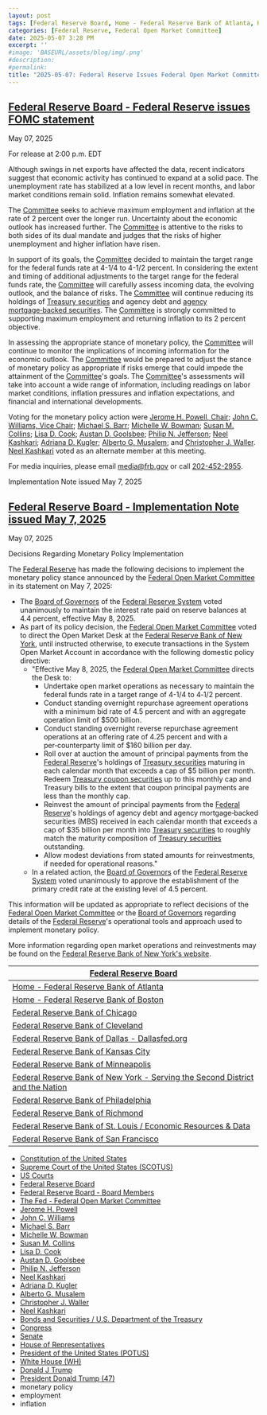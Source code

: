 ```yaml
---
layout: post
tags: [Federal Reserve Board, Home - Federal Reserve Bank of Atlanta, Home - Federal Reserve Bank of Boston, Federal Reserve Bank of Chicago, Federal Reserve Bank of Cleveland, Federal Reserve Bank of Dallas - Dallasfed.org, Federal Reserve Bank of Kansas City, Federal Reserve Bank of Minneapolis, Federal Reserve Bank of New York - Serving the Second District and the Nation, Federal Reserve Bank of Philadelphia, Federal Reserve Bank of Richmond, Federal Reserve Bank of St. Louis / Economic Resources & Data, Federal Reserve Bank of San Francisco, Constitution of the United States, Supreme Court of the United States (SCOTUS), US Courts, The Fed - Federal Open Market Committee, Federal Reserve Board - Board Members, Jerome H. Powell, John C. Williams, Michael S. Barr, Michelle W. Bowman, Susan M. Collins, Lisa D. Cook, Austan D. Goolsbee, Philip N. Jefferson, Neel Kashkari, Adriana D. Kugler, Alberto G. Musalem, Christopher J. Waller, Neel Kashkari, The Fed - Federal Open Market Committee, Bonds and Securities / U.S. Department of the Treasury, Federal Open Market Committee, Congress, Senate, House of Representatives, Donald J Trump, President Donald Trump (47), President of the United States (POTUS), White House (WH), monetary policy, employment, inflation]
categories: [Federal Reserve, Federal Open Market Committee]
date: 2025-05-07 3:28 PM
excerpt: ''
#image: 'BASEURL/assets/blog/img/.png'
#description:
#permalink:
title: "2025-05-07: Federal Reserve Issues Federal Open Market Committee (FOMC) Statement"
---
```



## [Federal Reserve Board - Federal Reserve issues FOMC statement](https://www.federalreserve.gov/newsevents/pressreleases/monetary20250507a.htm)

May 07, 2025

For release at 2:00 p.m. EDT

Although swings in net exports have affected the data, recent indicators suggest that economic activity has continued to expand at a solid pace. The unemployment rate has stabilized at a low level in recent months, and labor market conditions remain solid. Inflation remains somewhat elevated.

The [Committee](https://www.federalreserve.gov/monetarypolicy/fomc.htm) seeks to achieve maximum employment and inflation at the rate of 2 percent over the longer run. Uncertainty about the economic outlook has increased further. The [Committee](https://www.federalreserve.gov/monetarypolicy/fomc.htm) is attentive to the risks to both sides of its dual mandate and judges that the risks of higher unemployment and higher inflation have risen.

In support of its goals, the [Committee](https://www.federalreserve.gov/monetarypolicy/fomc.htm) decided to maintain the target range for the federal funds rate at 4-1/4 to 4-1/2 percent. In considering the extent and timing of additional adjustments to the target range for the federal funds rate, the [Committee](https://www.federalreserve.gov/monetarypolicy/fomc.htm) will carefully assess incoming data, the evolving outlook, and the balance of risks. The [Committee](https://www.federalreserve.gov/monetarypolicy/fomc.htm) will continue reducing its holdings of [Treasury securities](https://home.treasury.gov/services/bonds-and-securities) and agency debt and [agency mortgage‑backed securities](https://home.treasury.gov/services/bonds-and-securities). The [Committee](https://www.federalreserve.gov/monetarypolicy/fomc.htm) is strongly committed to supporting maximum employment and returning inflation to its 2 percent objective.

In assessing the appropriate stance of monetary policy, the [Committee](https://www.federalreserve.gov/monetarypolicy/fomc.htm) will continue to monitor the implications of incoming information for the economic outlook. The [Committee](https://www.federalreserve.gov/monetarypolicy/fomc.htm) would be prepared to adjust the stance of monetary policy as appropriate if risks emerge that could impede the attainment of the [Committee](https://www.federalreserve.gov/monetarypolicy/fomc.htm)'s goals. The [Committee](https://www.federalreserve.gov/monetarypolicy/fomc.htm)'s assessments will take into account a wide range of information, including readings on labor market conditions, inflation pressures and inflation expectations, and financial and international developments.

Voting for the monetary policy action were [Jerome H. Powell, Chair](https://www.federalreserve.gov/aboutthefed/bios/board/powell.htm); [John C. Williams, Vice Chair](https://www.federalreserve.gov/aboutthefed/federal-reserve-system-new-york.htm); [Michael S. Barr](https://www.federalreserve.gov/aboutthefed/bios/board/barr.htm); [Michelle W. Bowman](https://www.federalreserve.gov/aboutthefed/bios/board/bowman.htm); [Susan M. Collins](https://www.federalreserve.gov/aboutthefed/federal-reserve-system-boston.htm); [Lisa D. Cook](https://www.federalreserve.gov/aboutthefed/bios/board/cook.htm); [Austan D. Goolsbee](https://www.federalreserve.gov/aboutthefed/federal-reserve-system-chicago.htm); [Philip N. Jefferson](https://www.federalreserve.gov/aboutthefed/bios/board/jefferson.htm); [Neel Kashkari](https://www.federalreserve.gov/aboutthefed/federal-reserve-system-minneapolis.htm); [Adriana D. Kugler](https://www.federalreserve.gov/aboutthefed/bios/board/kugler.htm); [Alberto G. Musalem](https://www.federalreserve.gov/aboutthefed/federal-reserve-system-st-louis.htm); and [Christopher J. Waller](https://www.federalreserve.gov/aboutthefed/bios/board/waller.htm). [Neel Kashkari](https://www.federalreserve.gov/aboutthefed/federal-reserve-system-minneapolis.htm) voted as an alternate member at this meeting.

For media inquiries, please email [media@frb.gov](mailto:@frb.gov) or call [202-452-2955](tel:+12024522955).

Implementation Note issued May 7, 2025

## [Federal Reserve Board - Implementation Note issued May 7, 2025](https://www.federalreserve.gov/newsevents/pressreleases/monetary20250507a1.htm)

May 07, 2025

Decisions Regarding Monetary Policy Implementation

The [Federal Reserve](https://www.federalreserve.gov/) has made the following decisions to implement the monetary policy stance announced by the [Federal Open Market Committee](https://www.federalreserve.gov/monetarypolicy/fomc.htm) in its statement on May 7, 2025:

- The [Board of Governors](https://www.federalreserve.gov/aboutthefed/bios/board/default.htm) of the [Federal Reserve System](https://www.federalreserve.gov/) voted unanimously to maintain the interest rate paid on reserve balances at 4.4 percent, effective May 8, 2025.
- As part of its policy decision, the [Federal Open Market Committee](https://www.federalreserve.gov/monetarypolicy/fomc.htm) voted to direct the Open Market Desk at the [Federal Reserve Bank of New York](https://www.newyorkfed.org/), until instructed otherwise, to execute transactions in the System Open Market Account in accordance with the following domestic policy directive:
    - "Effective May 8, 2025, the [Federal Open Market Committee](https://www.federalreserve.gov/monetarypolicy/fomc.htm) directs the Desk to:
        - Undertake open market operations as necessary to maintain the federal funds rate in a target range of 4-1/4 to 4‑1/2 percent.
        - Conduct standing overnight repurchase agreement operations with a minimum bid rate of 4.5 percent and with an aggregate operation limit of $500 billion.
        - Conduct standing overnight reverse repurchase agreement operations at an offering rate of 4.25 percent and with a per‑counterparty limit of $160 billion per day.
        - Roll over at auction the amount of principal payments from the [Federal Reserve](https://www.federalreserve.gov/)'s holdings of [Treasury securities](https://home.treasury.gov/services/bonds-and-securities) maturing in each calendar month that exceeds a cap of $5 billion per month. Redeem [Treasury coupon securities](https://home.treasury.gov/services/bonds-and-securities) up to this monthly cap and Treasury bills to the extent that coupon principal payments are less than the monthly cap.
        - Reinvest the amount of principal payments from the [Federal Reserve](https://www.federalreserve.gov/)'s holdings of agency debt and agency mortgage‑backed securities (MBS) received in each calendar month that exceeds a cap of $35 billion per month into [Treasury securities](https://home.treasury.gov/services/bonds-and-securities) to roughly match the maturity composition of [Treasury securities](https://home.treasury.gov/services/bonds-and-securities) outstanding.
        - Allow modest deviations from stated amounts for reinvestments, if needed for operational reasons."
    - In a related action, the [Board of Governors](https://www.federalreserve.gov/aboutthefed/bios/board/default.htm) of the [Federal Reserve System](https://www.federalreserve.gov/) voted unanimously to approve the establishment of the primary credit rate at the existing level of 4.5 percent.

This information will be updated as appropriate to reflect decisions of the [Federal Open Market Committee](https://www.federalreserve.gov/monetarypolicy/fomc.htm) or the [Board of Governors](https://www.federalreserve.gov/aboutthefed/bios/board/default.htm) regarding details of the [Federal Reserve](https://www.federalreserve.gov/)'s operational tools and approach used to implement monetary policy.

More information regarding open market operations and reinvestments may be found on the [Federal Reserve Bank of New York's website](https://www.newyorkfed.org/).

| [Federal Reserve Board](https://www.federalreserve.gov/) |
|---|
| [Home - Federal Reserve Bank of Atlanta](https://www.atlantafed.org/) |
| [Home - Federal Reserve Bank of Boston](https://www.bostonfed.org/) |
| [Federal Reserve Bank of Chicago](https://www.chicagofed.org/) |
| [Federal Reserve Bank of Cleveland](https://www.clevelandfed.org/) |
| [Federal Reserve Bank of Dallas - Dallasfed.org](https://www.dallasfed.org/) |
| [Federal Reserve Bank of Kansas City](https://www.kansascityfed.org/) |
| [Federal Reserve Bank of Minneapolis](https://www.minneapolisfed.org/) |
| [Federal Reserve Bank of New York - Serving the Second District and the Nation](https://www.newyorkfed.org/) |
| [Federal Reserve Bank of Philadelphia](https://www.philadelphiafed.org/) |
| [Federal Reserve Bank of Richmond](https://www.richmondfed.org/) |
| [Federal Reserve Bank of St. Louis / Economic Resources & Data](https://www.stlouisfed.org/) |
| [Federal Reserve Bank of San Francisco](https://www.frbsf.org/) |

- [Constitution of the United States](https://constitution.congress.gov/)
- [Supreme Court of the United States (SCOTUS)](https://constitution.congress.gov/)
- [US Courts](https://www.uscourts.gov/)
- [Federal Reserve Board](https://www.federalreserve.gov/)
- [Federal Reserve Board - Board Members](https://www.federalreserve.gov/aboutthefed/bios/board/default.htm)
- [The Fed - Federal Open Market Committee](https://www.federalreserve.gov/monetarypolicy/fomc.htm)
- [Jerome H. Powell](https://www.federalreserve.gov/aboutthefed/bios/board/powell.htm)
- [John C. Williams](https://www.federalreserve.gov/aboutthefed/federal-reserve-system-new-york.htm)
- [Michael S. Barr](https://www.federalreserve.gov/aboutthefed/bios/board/barr.htm)
- [Michelle W. Bowman](https://www.federalreserve.gov/aboutthefed/bios/board/bowman.htm)
- [Susan M. Collins](https://www.federalreserve.gov/aboutthefed/federal-reserve-system-boston.htm)
- [Lisa D. Cook](https://www.federalreserve.gov/aboutthefed/bios/board/cook.htm)
- [Austan D. Goolsbee](https://www.federalreserve.gov/aboutthefed/federal-reserve-system-chicago.htm)
- [Philip N. Jefferson](https://www.federalreserve.gov/aboutthefed/bios/board/jefferson.htm)
- [Neel Kashkari](https://www.federalreserve.gov/aboutthefed/federal-reserve-system-minneapolis.htm)
- [Adriana D. Kugler](https://www.federalreserve.gov/aboutthefed/bios/board/kugler.htm)
- [Alberto G. Musalem](https://www.federalreserve.gov/aboutthefed/federal-reserve-system-st-louis.htm)
- [Christopher J. Waller](https://www.federalreserve.gov/aboutthefed/bios/board/waller.htm)
- [Neel Kashkari](https://www.federalreserve.gov/aboutthefed/federal-reserve-system-minneapolis.htm)
- [Bonds and Securities / U.S. Department of the Treasury](https://home.treasury.gov/services/bonds-and-securities)
- [Congress](https://www.congress.gov/)
- [Senate](https://www.senate.gov/)
- [House of Representatives](https://www.house.gov/)
- [President of the United States (POTUS)](https://www.whitehouse.gov/)
- [White House (WH)](https://www.whitehouse.gov/)
- [Donald J Trump](https://www.donaldjtrump.com/)
- [President Donald Trump (47)](https://www.whitehouse.gov/administration/donald-j-trump/)
- monetary policy 
- employment 
- inflation 
